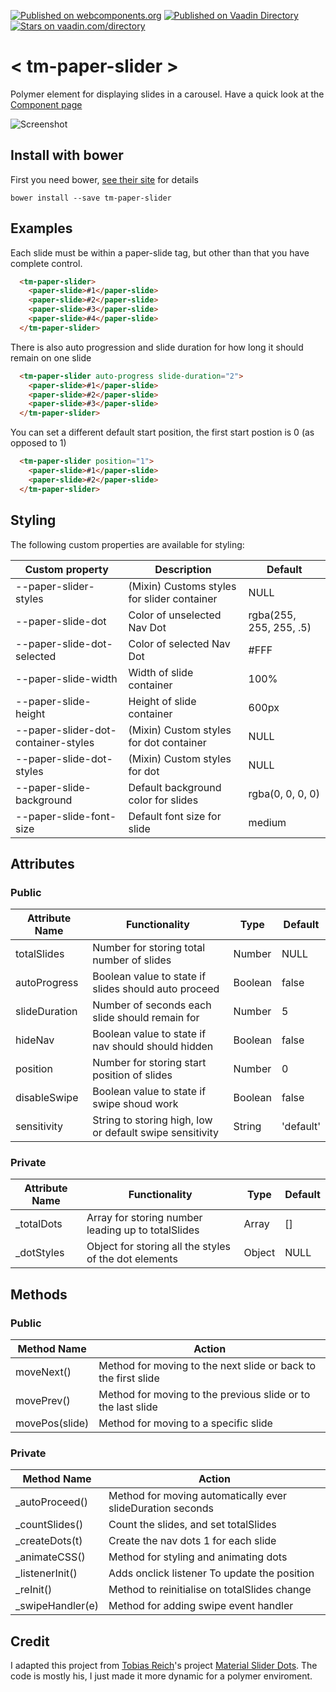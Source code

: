 [![Published on webcomponents.org](https://img.shields.io/badge/webcomponents.org-published-blue.svg)](https://www.webcomponents.org/element/Link2Twenty/tm-paper-slider)
[![Published on Vaadin  Directory](https://img.shields.io/badge/Vaadin%20Directory-published-blue.svg)](https://vaadin.com/directory/component/Link2Twentytm-paper-slider)
[![Stars on vaadin.com/directory](https://img.shields.io/vaadin-directory/star/Link2Twentytm-paper-slider.svg)](https://vaadin.com/directory/component/Link2Twentytm-paper-slider)


# < tm-paper-slider >

Polymer element for displaying slides in a carousel. 
Have a quick look at the [Component page](https://www.webcomponents.org/element/Link2Twenty/tm-paper-slider/tm-paper-slider) 

![Screenshot](https://media.giphy.com/media/3o72Fh8f8VwsTrvSGA/giphy.gif)

## Install with bower

First you need bower, [see their site](http://bower.io/) for details 

```
bower install --save tm-paper-slider
```

## Examples

Each slide must be within a paper-slide tag, but other than that you have complete control.
<!---
```
<custom-element-demo>
  <template>
    <style is="custom-style">
      tm-paper-slider {
        --paper-slide-height: 200px;
	--paper-slide-font-size: 64px;
      }
      
      paper-slide {
        line-height: 200px;
        text-align: center;
        vertical-align: middle;
	color: white;
	background: tomato;
      }
    </style>
    <script src="../webcomponentsjs/webcomponents-lite.js"></script>
    <link rel="import" href="tm-paper-slider.html">
	 <next-code-block></next-code-block>
  </template>
</custom-element-demo>
```
-->
```html
  <tm-paper-slider>
    <paper-slide>#1</paper-slide>
    <paper-slide>#2</paper-slide>
    <paper-slide>#3</paper-slide>
    <paper-slide>#4</paper-slide>
  </tm-paper-slider>
```
  
There is also auto progression and slide duration for how long it should remain on one slide

<!---
```
<custom-element-demo>
  <template>
    <style is="custom-style">
      tm-paper-slider {
        --paper-slide-height: 200px;
      }
      
      paper-slide {
        line-height: 200px;
        font-size: 64px;
        text-align: center;
        vertical-align: middle;
	color: white;
	background: tomato;
      }
    </style>
    <script src="../webcomponentsjs/webcomponents-lite.js"></script>
    <link rel="import" href="tm-paper-slider.html">
	 <next-code-block></next-code-block>
  </template>
</custom-element-demo>
```
-->
```html
  <tm-paper-slider auto-progress slide-duration="2">
    <paper-slide>#1</paper-slide>
    <paper-slide>#2</paper-slide>
    <paper-slide>#3</paper-slide>
  </tm-paper-slider>
```
  
You can set a different default start position, the first start postion is 0 (as opposed to 1)

<!---
```
<custom-element-demo>
  <template>
    <style is="custom-style">
      tm-paper-slider {
        --paper-slide-height: 200px;
      }
      
      paper-slide {
        line-height: 200px;
        font-size: 64px;
        text-align: center;
        vertical-align: middle;
	color: white;
	background: tomato;
      }
    </style>
    <script src="../webcomponentsjs/webcomponents-lite.js"></script>
    <link rel="import" href="tm-paper-slider.html">
	 <next-code-block></next-code-block>
  </template>
</custom-element-demo>
```
-->
```html
  <tm-paper-slider position="1">
    <paper-slide>#1</paper-slide>
    <paper-slide>#2</paper-slide>
  </tm-paper-slider>
```
  
## Styling

The following custom properties are available for styling:

| Custom property | Description | Default |
|----------------|-------------|-------------|
| --paper-slider-styles | (Mixin) Customs styles for slider container | NULL |
| --paper-slide-dot | Color of unselected Nav Dot | rgba(255, 255, 255, .5) |
| --paper-slide-dot-selected | Color of selected Nav Dot | #FFF |
| --paper-slide-width | Width of slide container | 100% |
| --paper-slide-height | Height of slide container | 600px |
| --paper-slider-dot-container-styles | (Mixin) Custom styles for dot container | NULL |
| --paper-slide-dot-styles | (Mixin) Custom styles for dot | NULL |
| --paper-slide-background | Default background color for slides | rgba(0, 0, 0, 0) |
| --paper-slide-font-size | Default font size for slide | medium

## Attributes

### Public

| Attribute Name | Functionality | Type | Default |
|----------------|-------------|-------------|-------------|
| totalSlides | Number for storing total number of slides | Number | NULL |
| autoProgress | Boolean value to state if slides should auto proceed | Boolean | false |
| slideDuration | Number of seconds each slide should remain for | Number | 5 |
| hideNav | Boolean value to state if nav should should hidden | Boolean | false |
| position | Number for storing start position of slides | Number | 0 |
| disableSwipe | Boolean value to state if swipe shoud work | Boolean | false |
| sensitivity | String to storing high, low or default swipe sensitivity | String | 'default' |

### Private

| Attribute Name | Functionality | Type | Default |
|----------------|-------------|-------------|-------------|
| _totalDots | Array for storing number leading up to totalSlides | Array | [] |
| _dotStyles | Object for storing all the styles of the dot elements | Object | NULL |

## Methods

### Public

| Method Name | Action |
|----------------|-------------|
| moveNext() | Method for moving to the next slide or back to the first slide |
| movePrev() | Method for moving to the previous slide or to the last slide |
| movePos(slide) | Method for moving to a specific slide |

### Private

| Method Name | Action |
|----------------|-------------|
| _autoProceed() | Method for moving automatically ever slideDuration seconds |
| _countSlides() | Count the slides, and set totalSlides |
| _createDots(t) | Create the nav dots 1 for each slide |
| _animateCSS() | Method for styling and animating dots |
| _listenerInit() | Adds onclick listener To update the position |
| _reInit() | Method to reinitialise on totalSlides change |
| _swipeHandler(e) | Method for adding swipe event handler |

## Credit

I adapted this project from [Tobias Reich](https://github.com/electerious)'s project [Material Slider Dots](http://codepen.io/electerious/pen/JXNEPr/). The code is mostly his, I just made it more dynamic for a polymer enviroment.

